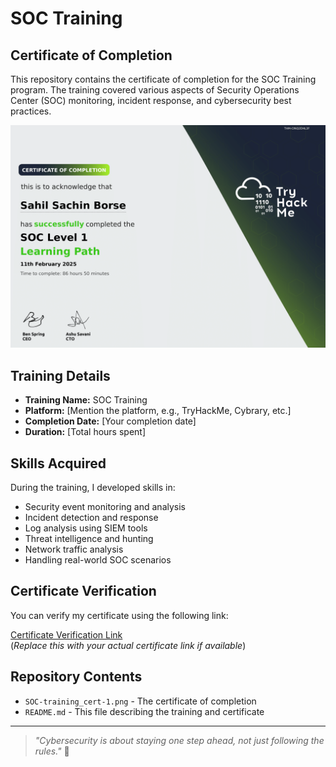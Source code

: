 # SOC Training

## Certificate of Completion

This repository contains the certificate of completion for the SOC Training program. The training covered various aspects of Security Operations Center (SOC) monitoring, incident response, and cybersecurity best practices.

![Certificate Preview](SOC_training_cert-1.png)  

## Training Details

- **Training Name:** SOC Training
- **Platform:** [Mention the platform, e.g., TryHackMe, Cybrary, etc.]
- **Completion Date:** [Your completion date]
- **Duration:** [Total hours spent]

## Skills Acquired

During the training, I developed skills in:

- Security event monitoring and analysis
- Incident detection and response
- Log analysis using SIEM tools
- Threat intelligence and hunting
- Network traffic analysis
- Handling real-world SOC scenarios

## Certificate Verification

You can verify my certificate using the following link:

[Certificate Verification Link](https://tryhackme-certificates.s3-eu-west-1.amazonaws.com/THM-CINQ2DHL3F.pdf)  
(*Replace this with your actual certificate link if available*)

## Repository Contents

- `SOC-training_cert-1.png` - The certificate of completion
- `README.md` - This file describing the training and certificate

---

> *"Cybersecurity is about staying one step ahead, not just following the rules."* 🔐
